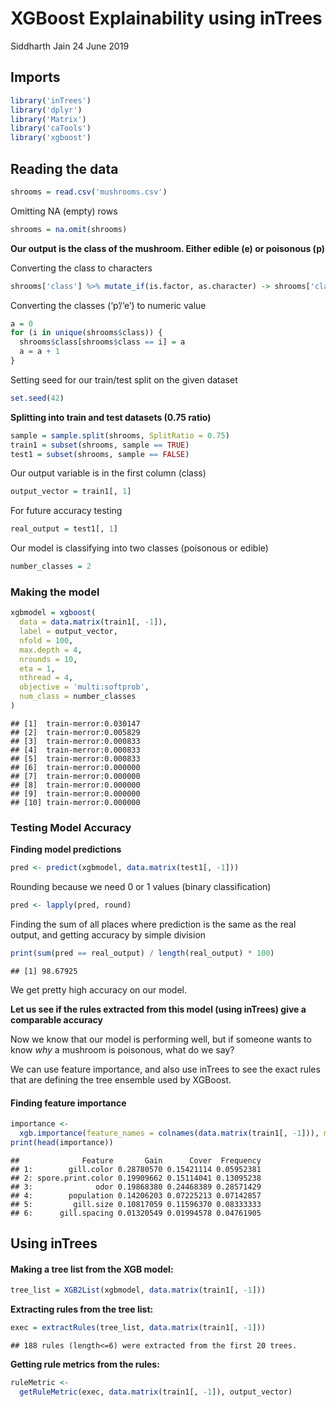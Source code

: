 XGBoost Explainability using inTrees
================
Siddharth Jain
24 June 2019

## Imports

``` r
library('inTrees')
library('dplyr')
library('Matrix')
library('caTools')
library('xgboost')
```

## Reading the data

``` r
shrooms = read.csv('mushrooms.csv')
```

Omitting NA (empty) rows

``` r
shrooms = na.omit(shrooms)
```

**Our output is the class of the mushroom. Either edible (e) or
poisonous (p)**

Converting the class to
characters

``` r
shrooms['class'] %>% mutate_if(is.factor, as.character) -> shrooms['class']
```

Converting the classes (‘p’/‘e’) to numeric value

``` r
a = 0
for (i in unique(shrooms$class)) {
  shrooms$class[shrooms$class == i] = a
  a = a + 1
}
```

Setting seed for our train/test split on the given dataset

``` r
set.seed(42)
```

**Splitting into train and test datasets (0.75 ratio)**

``` r
sample = sample.split(shrooms, SplitRatio = 0.75)
train1 = subset(shrooms, sample == TRUE)
test1 = subset(shrooms, sample == FALSE)
```

Our output variable is in the first column (class)

``` r
output_vector = train1[, 1]
```

For future accuracy testing

``` r
real_output = test1[, 1]
```

Our model is classifying into two classes (poisonous or edible)

``` r
number_classes = 2
```

### Making the model

``` r
xgbmodel = xgboost(
  data = data.matrix(train1[, -1]),
  label = output_vector,
  nfold = 100,
  max.depth = 4,
  nrounds = 10,
  eta = 1,
  nthread = 4,
  objective = 'multi:softprob',
  num_class = number_classes
)
```

    ## [1]  train-merror:0.030147 
    ## [2]  train-merror:0.005829 
    ## [3]  train-merror:0.000833 
    ## [4]  train-merror:0.000833 
    ## [5]  train-merror:0.000833 
    ## [6]  train-merror:0.000000 
    ## [7]  train-merror:0.000000 
    ## [8]  train-merror:0.000000 
    ## [9]  train-merror:0.000000 
    ## [10] train-merror:0.000000

### Testing Model Accuracy

**Finding model predictions**

``` r
pred <- predict(xgbmodel, data.matrix(test1[, -1]))
```

Rounding because we need 0 or 1 values (binary classification)

``` r
pred <- lapply(pred, round)
```

Finding the sum of all places where prediction is the same as the real
output, and getting accuracy by simple division

``` r
print(sum(pred == real_output) / length(real_output) * 100)
```

    ## [1] 98.67925

We get pretty high accuracy on our model.

**Let us see if the rules extracted from this model (using inTrees) give
a comparable accuracy**

Now we know that our model is performing well, but if someone wants to
know *why* a mushroom is poisonous, what do we say?

We can use feature importance, and also use inTrees to see the exact
rules that are defining the tree ensemble used by XGBoost.

#### Finding feature importance

``` r
importance <-
  xgb.importance(feature_names = colnames(data.matrix(train1[, -1])), model = xgbmodel)
print(head(importance))
```

    ##              Feature       Gain      Cover  Frequency
    ## 1:        gill.color 0.28780570 0.15421114 0.05952381
    ## 2: spore.print.color 0.19909662 0.15114041 0.13095238
    ## 3:              odor 0.19868380 0.24468389 0.28571429
    ## 4:        population 0.14206203 0.07225213 0.07142857
    ## 5:         gill.size 0.10817059 0.11596370 0.08333333
    ## 6:      gill.spacing 0.01320549 0.01994578 0.04761905

## Using inTrees

#### Making a tree list from the XGB model:

``` r
tree_list = XGB2List(xgbmodel, data.matrix(train1[, -1]))
```

**Extracting rules from the tree list:**

``` r
exec = extractRules(tree_list, data.matrix(train1[, -1]))
```

    ## 188 rules (length<=6) were extracted from the first 20 trees.

**Getting rule metrics from the rules:**

``` r
ruleMetric <-
  getRuleMetric(exec, data.matrix(train1[, -1]), output_vector)
```

